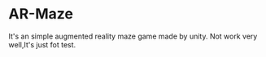 # AR-Maze

It's an simple augmented reality maze game made by unity.
Not work very well,It's just fot test.

